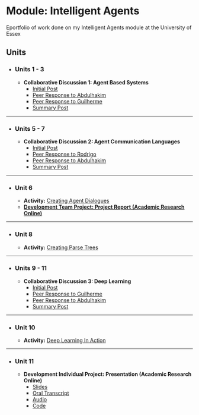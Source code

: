 # Module: Intelligent Agents
Eportfolio of work done on my Intelligent Agents module at the University of Essex

## Units

- ### Units 1 - 3
	- **Collaborative Discussion 1: Agent Based Systems**
		- [Initial Post](posts/discussion1_initial_post)
		- [Peer Response to Abdulhakim](posts/discussion1_peer_response_1)
		- [Peer Response to Guilherme](posts/discussion1_peer_response_2)
		- [Summary Post](posts/discussion1_summary_post)

---
- ### Units 5 - 7
	- **Collaborative Discussion 2: Agent Communication Languages**
		- [Initial Post](posts/discussion2_initial_post)
		- [Peer Response to Rodrigo](posts/discussion2_peer_response_1)
		- [Peer Response to Abdulhakim](posts/discussion2_peer_response_2)
		- [Summary Post](posts/discussion2_summary_post)

---
- ### Unit 6 
    - **Activity:** [Creating Agent Dialogues](activity/agent_dialogues)
	- [**Development Team Project: Project Report (Academic Research Online)**](https://docs.google.com/document/d/1sOfIyAQZkc_c85UjaKP6K3bMO_hi18U0CiP0DAx_ItY/edit?usp=sharing)


---
- ### Unit 8 
    - **Activity:** [Creating Parse Trees](activity/parse_trees)


---
- ### Units 9 - 11
	- **Collaborative Discussion 3: Deep Learning**
		- [Initial Post](posts/discussion3_initial_post)
		- [Peer Response to Guilherme](posts/discussion3_peer_response_1)
		- [Peer Response to Abdulhakim](posts/discussion3_peer_response_2)
		- [Summary Post](posts/discussion3_summary_post)

---
- ### Unit 10 
    - **Activity:** [Deep Learning In Action](activity/deep_learning)
	

---
- ### Unit 11
	- **Development Individual Project: Presentation (Academic Research Online)**
		- [Slides](#)
		- [Oral Transcript](#)
		- [Audio](#)
		- [Code](https://github.com/yemigabriel/IA_ResearchAgent)